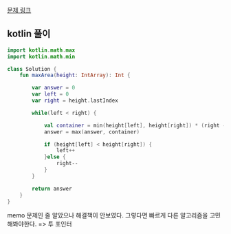 [문제 링크](https://leetcode.com/problems/container-with-most-water/description/)


## kotlin 풀이
```kotlin
import kotlin.math.max
import kotlin.math.min

class Solution {
    fun maxArea(height: IntArray): Int {

        var answer = 0
        var left = 0
        var right = height.lastIndex

        while(left < right) {

            val container = min(height[left], height[right]) * (right - left)
            answer = max(answer, container)

            if (height[left] < height[right]) {
                left++
            }else {
                right--
            }
        }

        return answer
    }
}
```
memo 문제인 줄 알았으나 해결책이 안보였다. 그렇다면 빠르게 다른 알고리즘을 고민해봐야한다. => 투 포인터
